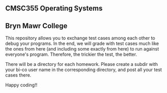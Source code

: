 ## CMSC355 Operating Systems
## Bryn Mawr College

This repository allows you to exchange test cases among each other to debug your programs. In the end, we will grade with test cases much like the ones from here (and including some exactly from here) to run against everyone's program. Therefore, the trickier the test, the better. 

There will be a directory for each homework. Please create a subdir with your bi-co user name in the corresponding directory, and post all your test cases there.

Happy coding!!
